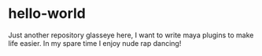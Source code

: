 # hello-world
Just another repository
glasseye here, I want to write maya plugins to make life easier. 
In my spare time I enjoy nude rap dancing!
